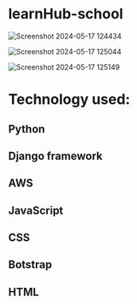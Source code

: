 # learnHub-school

![Screenshot 2024-05-17 124434](https://github.com/MayaNikfar/learnHub-school/assets/157966035/6ed981fb-6c33-4035-9d1f-c988f92de37f)

![Screenshot 2024-05-17 125044](https://github.com/MayaNikfar/learnHub-school/assets/157966035/09546def-38f5-4a66-8274-dd6cf9bb6d70)

![Screenshot 2024-05-17 125149](https://github.com/MayaNikfar/learnHub-school/assets/157966035/75f039e4-79a6-4861-bb83-89b752f86153)

# Technology used:
## Python
## Django framework
## AWS 
## JavaScript
## CSS
## Botstrap
## HTML




